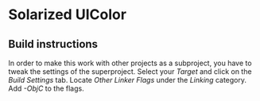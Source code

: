 # Solarized UIColor

## Build instructions

In order to make this work with other projects as a subproject, you have to tweak the settings of the superproject.
Select your *Target* and click on the *Build Settings* tab. Locate *Other Linker Flags* under the *Linking* category.
Add *-ObjC* to the flags.
